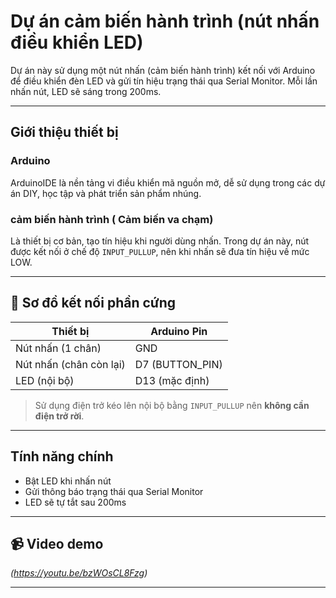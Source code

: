 # Dự án cảm biến hành trình (nút nhấn điều khiển LED)

Dự án này sử dụng một nút nhấn (cảm biến hành trình) kết nối với Arduino để điều khiển đèn LED và gửi tín hiệu trạng thái qua Serial Monitor. Mỗi lần nhấn nút, LED sẽ sáng trong 200ms.

---

##  Giới thiệu thiết bị

### Arduino
ArduinoIDE là nền tảng vi điều khiển mã nguồn mở, dễ sử dụng trong các dự án DIY, học tập và phát triển sản phẩm nhúng.

### cảm biến hành trình ( Cảm biến va chạm)
Là thiết bị cơ bản, tạo tín hiệu khi người dùng nhấn. Trong dự án này, nút được kết nối ở chế độ `INPUT_PULLUP`, nên khi nhấn sẽ đưa tín hiệu về mức LOW.

---

## 🔌 Sơ đồ kết nối phần cứng

| Thiết bị     | Arduino Pin |
|--------------|-------------|
| Nút nhấn (1 chân) | GND         |
| Nút nhấn (chân còn lại) | D7 (BUTTON_PIN) |
| LED (nội bộ)   | D13 (mặc định) |

> Sử dụng điện trở kéo lên nội bộ bằng `INPUT_PULLUP` nên **không cần điện trở rời**.

---

## Tính năng chính

- Bật LED khi nhấn nút
- Gửi thông báo trạng thái qua Serial Monitor
- LED sẽ tự tắt sau 200ms

---

## 📹 Video demo

*(https://youtu.be/bzWOsCL8Fzg)*

---





